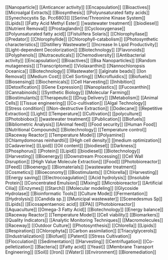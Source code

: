 [[Nanoparticle]]
[[Anticancer activity]]
[[Encapsulation]]
[[Bioactives]]
[[Microalgal Extracts]]
[[Biosynthesis]]
[[Polyunsaturated fatty acids]]
[[Synechocystis Sp. Pcc6803]]
[[Serine/Threonine Kinase System]]
[[Lipids]]
[[Fatty Acid Methyl Ester]]
[[wastewater treatment]]
[[biodiesel]]
[[Nutrient Removal]]
[[Prostaglandin]]
[[Cyclooxygenase]]
[[Polyunsaturated fatty acid]]
[[Fistulifera Solaris]]
[[Chlorophyllase]]
[[Predator]]
[[Chlorophyllide]]
[[Chlorophyll-catabolism]]
[[Photosynthetic characteristics]]
[[Distillery Wastewater]]
[[Increase In Lipid Productivity]]
[[Light-dependent Decolorization]]
[[Biotechnology]]
[[Flavonoids]]
[[Polyphenols]]
[[Nutraceuticals]]
[[Chemodiversity]]
[[Antibacterial activity]]
[[Encapsulation]]
[[Bioactives]]
[[Bsa Nanoparticles]]
[[Random mutagenesis]]
[[Transcriptome]]
[[Violaxanthin]]
[[Nannochloropsis Oceanica]]
[[Biotechnology]]
[[Wastewater]]
[[alginate beads]]
[[Ion Removal]]
[[Medium Cost]]
[[Cell Sorting]]
[[Microfluidics]]
[[Biofuels]]
[[Biosensing]]
[[Biochemicals]]
[[Cell Harvesting]]
[[Inhibition]]
[[Detoxification]]
[[Gene Expression]]
[[Nanoplastics]]
[[Fucoxanthin]]
[[Cannabinoids]]
[[Synthetic Biology]]
[[Molecular Farming]]
[[Biostimulants]]
[[Therapeutic]]
[[Drug Delivery]]
[[Metabolism]]
[[Animal Cells]]
[[Tissue engineering]]
[[Co-cultivation]]
[[Algal Technology]]
[[Stress condition]]
[[Non-destructive Extraction]]
[[Dodecane]]
[[Repetitive Extraction]]
[[Light]]
[[Temperature]]
[[Cultivation]]
[[polyculture]]
[[Photobiobox]]
[[wastewater treatment]]
[[Publication]]
[[Biofuels]]
[[Bibliometric Analysis]]
[[Animal feed]]
[[Food security]]
[[Human Food]]
[[Nutritional Compounds]]
[[Biotechnology]]
[[Temperature control]]
[[Raceway Reactor]]
[[Temperature Model]]
[[Polyamine]]
[[Chlamydomonas reinhardtii]]
[[High cell density]]
[[medium optimization]]
[[Cadaverine]]
[[Lipid]]
[[Oil content]]
[[biodiesel]]
[[Darkness]]
[[Phosphorus]]
[[Protein]]
[[Lipid]]
[[biodiesel]]
[[Biotechnology]]
[[Harvesting]]
[[Bioenergy]]
[[Downstream Processing]]
[[Cell Wall Disruption]]
[[High Value Molecule Extraction]]
[[Food]]
[[Photobioreactor]]
[[Feed]]
[[Bioenergy]]
[[Biomaterials]]
[[wastewater treatment]]
[[Cosmetics]]
[[Bioeconomy]]
[[Biostimulants]]
[[Chlorella]]
[[Harvesting]]
[[Energy saving]]
[[Electrocoagulation]]
[[Acid hydrolysis]]
[[Insoluble Protein]]
[[Concentrated Emulsion]]
[[Mixing]]
[[Microbioreactor]]
[[Artificial Cilia]]
[[Enzymes]]
[[Starch]]
[[Molecular modeling]]
[[Glycoside Hydrolase]]
[[Bioinformatic Tools]]
[[Culture Mode]]
[[Fermentation]]
[[Hydrolysis]]
[[Candida sp.]]
[[Municipal wastewater]]
[[Scenedesmus Sp]]
[[Lipids]]
[[Eicosapentaenoic acid]]
[[EPA]]
[[Photobioreactor]]
[[Aquaculture]]
[[Omega-3 Fatty Acid]]
[[Biotechnology]]
[[Energy balance]]
[[Raceway Reactor]]
[[Temperature Model]]
[[Cell viability]]
[[Biomarkers]]
[[Quality Indicators]]
[[Analytic Monitoring Techniques]]
[[Macromolecules]]
[[Raceway]]
[[Outdoor Culture]]
[[Photosynthesis]]
[[Chlorella]]
[[Lipids]]
[[Respiration]]
[[Chlorophyta]]
[[Carbon assimilation]]
[[Triacylglycerols]]
[[Industrialization]]
[[Biofuel]]
[[Patent]]
[[Stress Cultivation]]
[[Flocculation]]
[[Sedimentation]]
[[Harvesting]]
[[Centrifugation]]
[[Co-pelletization]]
[[Bacteria]]
[[Fatty acid]]
[[Yeast]]
[[Membrane Transport Engineering]]
[[Soil]]
[[Iron]]
[[Water]]
[[Environment]]
[[Bioremediation]]
